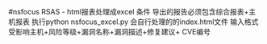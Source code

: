 #nsfocus RSAS  -  html报表处理成excel
条件
导出的报告必须包含综合报表+主机报表
执行python nsfocus_excel.py
会自行处理的的index.html文件
输入格式受影响主机+风险等级+漏洞名称+漏洞描述+修复建议+ CVE编号
